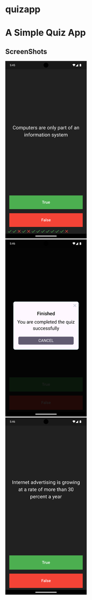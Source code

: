 <h1> quizapp <h1>

<p>A Simple Quiz App</p>

<h2>ScreenShots</h2>
<div>
<img src="screenshot/Screenshot_1716293758.png" width=256 style:inline-block/>
<img src="screenshot/Screenshot_1716293762.png" width=256 style:inline-block/>
<img src="screenshot/Screenshot_1716293768.png" width=256 style:inline-block/>
</div>

